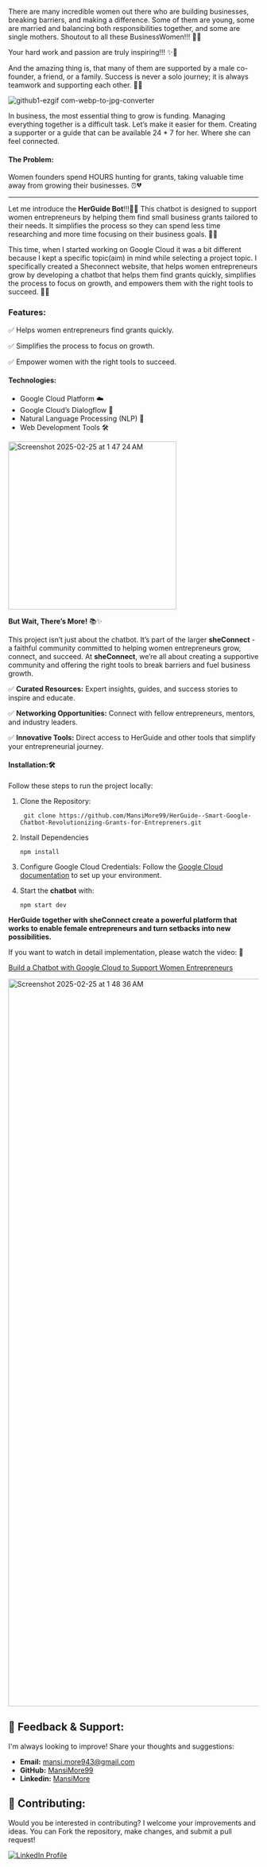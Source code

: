 There are many incredible women out there who are building businesses, breaking barriers, and making a difference. Some of them are young, some are married and balancing both responsibilities together, and some are single mothers. Shoutout to all these BusinessWomen!!! 🤩🙌

Your hard work and passion are truly inspiring!!! ✨💪

And the amazing thing is, that many of them are supported by a male co-founder, a friend, or a family. Success is never a solo journey; it is always teamwork and supporting each other. 💪✨

![github1-ezgif com-webp-to-jpg-converter](https://github.com/user-attachments/assets/2072693d-ae7a-4e53-8d09-c2d912206f75)

In business, the most essential thing to grow is funding. Managing everything together is a difficult task. Let’s make it easier for them. Creating a supporter or a guide that can be available 24 * 7 for her. Where she can feel connected.

#### The Problem:
Women founders spend HOURS hunting for grants, taking valuable time away from growing their businesses. ⏰💔

---------------------------------------------------------------------------------------------------------------------------------------------------------------------------------

Let me introduce the **HerGuide Bot**!!!🤖✨
This chatbot is designed to support women entrepreneurs by helping them find small business grants tailored to their needs. It simplifies the process so they can spend less time researching and more time focusing on their business goals. 🎯🚀

This time, when I started working on Google Cloud it was a bit different because I kept a specific topic(aim) in mind while selecting a project topic. I specifically created a Sheconnect website, that helps women entrepreneurs grow by developing a chatbot that helps them find grants quickly, simplifies the process to focus on growth, and empowers them with the right tools to succeed. 🌟🌱

### Features:

✅ Helps women entrepreneurs find grants quickly.

✅ Simplifies the process to focus on growth.

✅ Empower women with the right tools to succeed.

#### Technologies:

* Google Cloud Platform ☁️
* Google Cloud’s Dialogflow 🤖
* Natural Language Processing (NLP) 🧠
* Web Development Tools 🛠️

<img width="338" alt="Screenshot 2025-02-25 at 1 47 24 AM" src="https://github.com/user-attachments/assets/a14f2863-c9e6-412d-8d27-825e7bc6003e" />


**But Wait, There’s More!** 📚✨

This project isn’t just about the chatbot. It’s part of the larger **sheConnect** - a faithful community committed to helping women entrepreneurs grow, connect, and succeed. At **sheConnect**, we’re all about creating a supportive community and offering the right tools to break barriers and fuel business growth.

✅ **Curated Resources:** Expert insights, guides, and success stories to inspire and educate.

✅ **Networking Opportunities:** Connect with fellow entrepreneurs, mentors, and industry leaders.

✅ **Innovative Tools:** Direct access to HerGuide and other tools that simplify your entrepreneurial journey.


#### Installation:🛠️

Follow these steps to run the project locally:

1. Clone the Repository:
   ```
    git clone https://github.com/MansiMore99/HerGuide--Smart-Google-Chatbot-Revolutionizing-Grants-for-Entrepreners.git
   ```

2. Install Dependencies
   ```
   npm install
   ```

3. Configure Google Cloud Credentials: Follow the [Google Cloud documentation](https://cloud.google.com/) to set up your environment.
   
5. Start the **chatbot** with:
   ```
   npm start dev
   ```

**HerGuide together with sheConnect create a powerful platform that works to enable female entrepreneurs and turn setbacks into new possibilities.**

If you want to watch in detail implementation, please watch the video: 🎥

[Build a Chatbot with Google Cloud to Support Women Entrepreneurs](https://youtu.be/5p7M3yvkZSA?si=cLxVHeg-XwlMP-5R)

<img width="1464" alt="Screenshot 2025-02-25 at 1 48 36 AM" src="https://github.com/user-attachments/assets/ad805bb5-5672-4b66-bda8-9857f2fee1f7" />

## 💬 Feedback & Support:

I'm always looking to improve! Share your thoughts and suggestions:

- **Email:** mansi.more943@gmail.com
- **GitHub:** [MansiMore99](https://github.com/MansiMore99)
- **Linkedin:** [MansiMore](https://linkedin.com/in/mansi-more-0943)

## 📢 Contributing:

Would you be interested in contributing? I welcome your improvements and ideas. You can Fork the repository, make changes, and submit a pull request!


<a href="https://www.linkedin.com/in/mansi-more-0943/"> ![LinkedIn Profile](https://img.shields.io/badge/LinkedIn-0077B5?style=for-the-badge&logo=linkedin&logoColor=white) </a>


